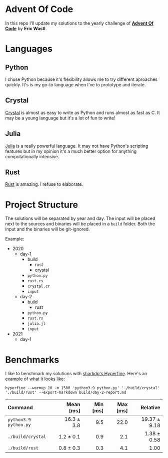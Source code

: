 # Advent Of Code
In this repo I'll update my solutions to the yearly challenge of [**Advent Of Code**](https://adventofcode.com/) by **Eric Wastl**.


# Languages
## Python
I chose Python because it's flexibility allows me to try different aproaches quickly. It's is my go-to language when I've to prototype and iterate.

## Crystal
[Crystal](https://crystal-lang.org/) is almost as easy to write as Python and runs almost as fast as C. It may be a young language but it's a lot of fun to write!

## Julia
[Julia](https://julialang.org/) is a really powerful language. It may not have Python's scripting features but in my opinion it's a much better option for anything computationally intensive.

## Rust
[Rust](https://doc.rust-lang.org/stable/book/title-page.html) is amazing. I refuse to elaborate.


# Project Structure
The solutions will be separated by year and day. The input will be placed next to the sources and binaries will be placed in a `build` folder. Both the input and the binaries will be git-ignored.

Example:
- 2020
  - day-1
    - build
      * rust
      * crystal
    * `python.py`
    * `rust.rs`
    * `crystal.cr`
    * `input`
  - day-2
    - build
      * rust
    * `python.py`
    * `rust.rs`
    * `julia.jl`
    * `input`
- 2021
  - day-1


# Benchmarks

I like to benchmark my solutions with [sharkdp's Hyperfine](https://github.com/sharkdp/hyperfine). Here's an example of what it looks like:

```console
hyperfine --warmup 10 -m 1500 'python3.9 python.py' './build/crystal' './build/rust' --export-markdown build/day-2-report.md
```

| Command               |  Mean [ms] | Min [ms] | Max [ms] |     Relative |
| :-------------------- | ---------: | -------: | -------: | -----------: |
| `python3.9 python.py` | 16.3 ± 3.8 |      9.5 |     22.0 | 19.37 ± 9.18 |
| `./build/crystal`     |  1.2 ± 0.1 |      0.9 |      2.1 |  1.38 ± 0.58 |
| `./build/rust`        |  0.8 ± 0.3 |      0.3 |      4.1 |         1.00 |
